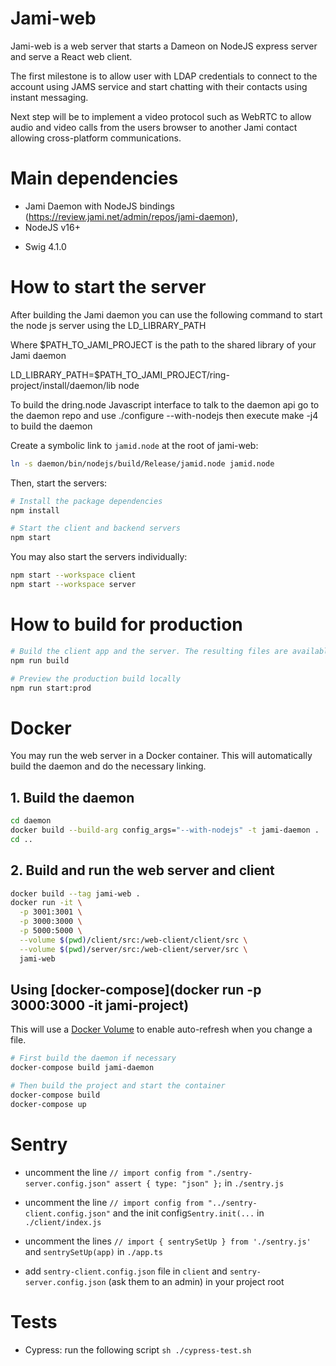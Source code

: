 # Jami-web

Jami-web is a web server that starts a Dameon on NodeJS express server and serve a React web client.

The first milestone is to allow user with LDAP credentials to connect to the account using JAMS service and start chatting with their contacts using instant messaging.

Next step will be to implement a video protocol such as WebRTC to allow audio and video calls from the users browser to another Jami contact allowing cross-platform communications.

# Main dependencies

- Jami Daemon with NodeJS bindings (https://review.jami.net/admin/repos/jami-daemon),
- NodeJS v16+

* Swig 4.1.0

# How to start the server

After building the Jami daemon you can use the following command to start the node js server using the LD_LIBRARY_PATH

Where $PATH_TO_JAMI_PROJECT is the path to the shared library of your Jami daemon

LD_LIBRARY_PATH=$PATH_TO_JAMI_PROJECT/ring-project/install/daemon/lib node

To build the dring.node Javascript interface to talk to the daemon api go to the daemon repo and use ./configure --with-nodejs then execute make -j4 to build the daemon

Create a symbolic link to `jamid.node` at the root of jami-web:

```bash
ln -s daemon/bin/nodejs/build/Release/jamid.node jamid.node
```

Then, start the servers:

```bash
# Install the package dependencies
npm install

# Start the client and backend servers
npm start
```

You may also start the servers individually:

```bash
npm start --workspace client
npm start --workspace server
```

# How to build for production

```bash
# Build the client app and the server. The resulting files are available in `client/dist` and `server/dist` respectively
npm run build

# Preview the production build locally
npm run start:prod
```

# Docker

You may run the web server in a Docker container. This will automatically build the daemon and do the necessary linking.

## 1. Build the daemon

```bash
cd daemon
docker build --build-arg config_args="--with-nodejs" -t jami-daemon .
cd ..
```

## 2. Build and run the web server and client

```bash
docker build --tag jami-web .
docker run -it \
  -p 3001:3001 \
  -p 3000:3000 \
  -p 5000:5000 \
  --volume $(pwd)/client/src:/web-client/client/src \
  --volume $(pwd)/server/src:/web-client/server/src \
  jami-web
```

## Using [docker-compose](docker run -p 3000:3000 -it jami-project)

This will use a [Docker Volume](https://docs.docker.com/storage/volumes/) to enable auto-refresh when you change a file.

```bash
# First build the daemon if necessary
docker-compose build jami-daemon

# Then build the project and start the container
docker-compose build
docker-compose up
```

# Sentry

- uncomment the line `// import config from "./sentry-server.config.json" assert { type: "json" };` in `./sentry.js`

- uncomment the line `// import config from "../sentry-client.config.json"` and the init config`Sentry.init(...` in `./client/index.js`

- uncomment the lines `// import { sentrySetUp } from './sentry.js'` and `sentrySetUp(app)` in `./app.ts`

- add `sentry-client.config.json` file in `client` and `sentry-server.config.json` (ask them to an admin) in your project root

# Tests

- Cypress: run the following script `sh ./cypress-test.sh`
